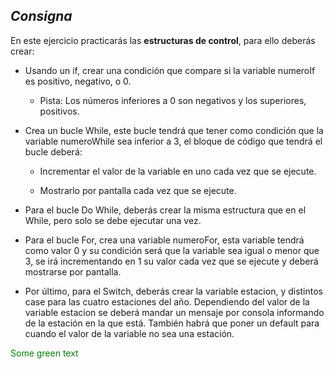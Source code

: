 ## _Consigna_

En este ejercicio practicarás las **estructuras de control**, para ello deberás crear:

- Usando un if, crear una condición que compare si la variable numeroIf es positivo, negativo, o 0.  
  - Pista: Los números inferiores a 0 son negativos y los superiores, positivos.

- Crea un bucle While, este bucle tendrá que tener como condición que la variable numeroWhile sea inferior a 3, el bloque de código que tendrá el bucle deberá:

  - Incrementar el valor de la variable en uno cada vez que se ejecute.

  - Mostrarlo por pantalla cada vez que se ejecute.

- Para el bucle Do While, deberás crear la misma estructura que en el While, pero solo se debe ejecutar una vez.

- Para el bucle For, crea una variable numeroFor, esta variable tendrá como valor 0 y su condición será que la variable sea igual o menor que 3, se irá incrementando en 1   su valor cada vez que se ejecute y deberá mostrarse por pantalla.

- Por último, para el Switch, deberás crear la variable estacion, y distintos case para las cuatro estaciones del año. Dependiendo del valor de la variable estacion se   deberá mandar un mensaje por consola informando de la estación en la que está. También habrá que poner un default para cuando el valor de la variable no sea una estación.


<span style="color: green"> Some green text </span>
